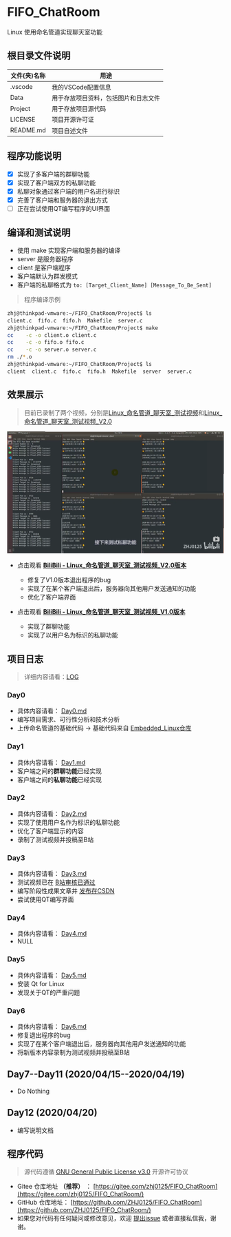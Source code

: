 # FIFO_ChatRoom
Linux 使用命名管道实现聊天室功能

## 根目录文件说明

|文件(夹)名称|用途|
|---|---|
|.vscode|我的VSCode配置信息|
|Data|用于存放项目资料，包括图片和日志文件|
|Project|用于存放项目源代码|
|LICENSE|项目开源许可证|
|README.md|项目自述文件|

## 程序功能说明

- [x] 实现了多客户端的群聊功能
- [x] 实现了客户端双方的私聊功能
- [x] 私聊对象通过客户端的用户名进行标识
- [x] 完善了客户端和服务器的退出方式
- [ ] 正在尝试使用QT编写程序的UI界面

## 编译和测试说明

* 使用 make 实现客户端和服务器的编译
* server 是服务器程序
* client 是客户端程序
* 客户端默认为群发模式
* 客户端的私聊格式为 `to: [Target_Client_Name] [Message_To_Be_Sent]`

> 程序编译示例
```bash
zhj@thinkpad-vmware:~/FIFO_ChatRoom/Project$ ls
client.c  fifo.c  fifo.h  Makefile  server.c
zhj@thinkpad-vmware:~/FIFO_ChatRoom/Project$ make
cc    -c -o client.o client.c
cc    -c -o fifo.o fifo.c
cc    -c -o server.o server.c
rm ./*.o
zhj@thinkpad-vmware:~/FIFO_ChatRoom/Project$ ls
client  client.c  fifo.c  fifo.h  Makefile  server  server.c
```

## 效果展示

> 目前已录制了两个视频，分别是[Linux_命名管道_聊天室_测试视频](https://www.bilibili.com/video/BV1Pi4y187co/)和[Linux_命名管道_聊天室_测试视频_V2.0](https://www.bilibili.com/video/BV1254y197AU/)

[![V2.0效果展示截图](/Data/Image/Video_Show_V2.png)](https://www.bilibili.com/video/BV1Pi4y187co/)

* 点击观看 **[BiliBili - Linux_命名管道_聊天室_测试视频_V2.0版本](https://www.bilibili.com/video/BV1254y197AU/)**
   * 修复了V1.0版本退出程序的bug
   * 实现了在某个客户端退出后，服务器向其他用户发送通知的功能
   * 优化了客户端界面

* 点击观看 **[BiliBili - Linux_命名管道_聊天室_测试视频_V1.0版本](https://www.bilibili.com/video/BV1Pi4y187co/)**
   * 实现了群聊功能
   * 实现了以用户名为标识的私聊功能

## 项目日志

> 详细内容请看：[LOG](/Data/Log/README.md)

### Day0

* 具体内容请看： [Day0.md](/Data/Log/Day0.md)
* 编写项目需求、可行性分析和技术分析
* 上传命名管道的基础代码 -> 基础代码来自 [Embedded_Linux仓库](https://github.com/ZHJ0125/Embedded_Linux/tree/master/Homework/lesson11)

### Day1

* 具体内容请看： [Day1.md](/Data/Log/Day1.md)
* 客户端之间的**群聊功能**已经实现
* 客户端之间的**私聊功能**已经实现

### Day2

* 具体内容请看： [Day2.md](/Data/Log/Day2.md)
* 实现了使用用户名作为标识的私聊功能
* 优化了客户端显示的内容
* 录制了测试视频并投稿至B站

### Day3

* 具体内容请看： [Day3.md](/Data/Log/Day3.md)
* 测试视频已在 [B站审核已通过](https://www.bilibili.com/video/BV1Pi4y187co/)
* 编写阶段性成果文章并 [发布在CSDN](https://blog.csdn.net/ZHJ123CSDN/article/details/105449547)
* 尝试使用QT编写界面

### Day4

* 具体内容请看： [Day4.md](/Data/Log/Day4.md)
* NULL

### Day5

* 具体内容请看： [Day5.md](/Data/Log/Day5.md)
* 安装 Qt for Linux
* 发现关于QT的严重问题

### Day6

* 具体内容请看： [Day6.md](/Data/Log/Day6.md)
* 修复退出程序的bug
* 实现了在某个客户端退出后，服务器向其他用户发送通知的功能
* 将新版本内容录制为测试视频并投稿至B站

## Day7--Day11 (2020/04/15--2020/04/19)

* Do Nothing

## Day12 (2020/04/20)

* 编写说明文档

## 程序代码

> 源代码遵循 [GNU General Public License v3.0](https://gitee.com/zhj0125/FIFO_ChatRoom/blob/master/LICENSE) 开源许可协议

* Gitee 仓库地址 **（推荐）** ： [https://gitee.com/zhj0125/FIFO_ChatRoom](https://gitee.com/zhj0125/FIFO_ChatRoom/)
* GitHub 仓库地址： [https://github.com/ZHJ0125/FIFO_ChatRoom](https://github.com/ZHJ0125/FIFO_ChatRoom/)
* 如果您对代码有任何疑问或修改意见，欢迎 [提出issue](https://gitee.com/zhj0125/FIFO_ChatRoom/issues) 或者直接私信我，谢谢。
